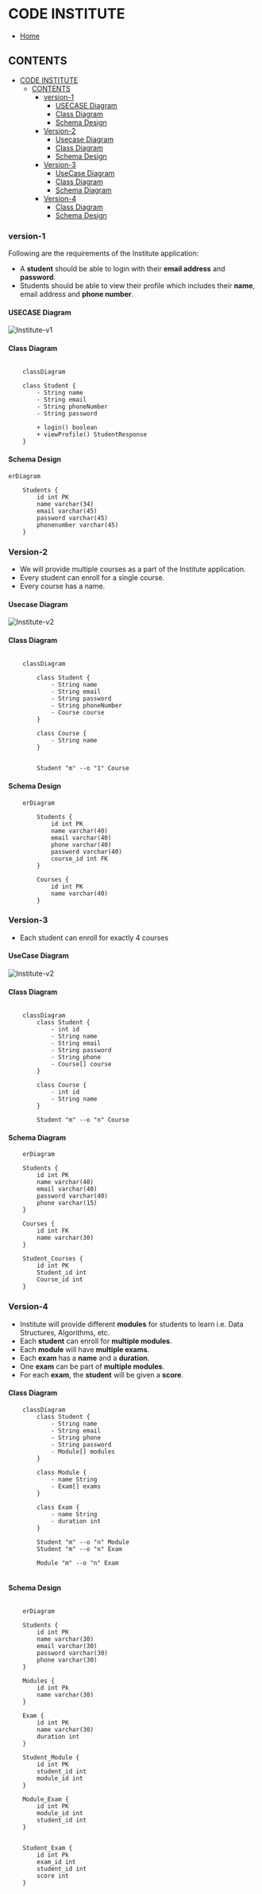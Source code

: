 # CODE INSTITUTE

- [Home](../../../../../../README.md)

## CONTENTS

- [CODE INSTITUTE](#code-institute)
  - [CONTENTS](#contents)
    - [version-1](#version-1)
      - [USECASE Diagram](#usecase-diagram)
      - [Class Diagram](#class-diagram)
      - [Schema Design](#schema-design)
    - [Version-2](#version-2)
      - [Usecase Diagram](#usecase-diagram-1)
      - [Class Diagram](#class-diagram-1)
      - [Schema Design](#schema-design-1)
    - [Version-3](#version-3)
      - [UseCase Diagram](#usecase-diagram-2)
      - [Class Diagram](#class-diagram-2)
      - [Schema Diagram](#schema-diagram)
    - [Version-4](#version-4)
      - [Class Diagram](#class-diagram-3)
      - [Schema Design](#schema-design-2)

### version-1

Following are the requirements of the Institute application:

- A **student** should be able to login with their **email address** and **password**.
- Students should be able to view their profile which includes their **name**, email address and **phone number**.

#### USECASE Diagram

![Institute-v1](https://www.plantuml.com/plantuml/proxy?cache=no&src=https://raw.githubusercontent.com/NIKHILSHADOW/design-problems/master/src/main/java/com/example/institute/static/institute.iuml)

#### Class Diagram

```mermaid

    classDiagram

    class Student {
        - String name
        - String email
        - String phoneNumber
        - String password

        + login() boolean
        + viewProfile() StudentResponse
    }
```

#### Schema Design

```mermaid
erDiagram

    Students {
        id int PK
        name varchar(34)
        email varchar(45)
        password varchar(45)
        phonenumber varchar(45)
    }
```

### Version-2

- We will provide multiple courses as a part of the Institute application.
- Every student can enroll for a single course.
- Every course has a name.

#### Usecase Diagram

![Institute-v2](https://www.plantuml.com/plantuml/proxy?cache=no&src=https://raw.githubusercontent.com/NIKHILSHADOW/design-problems/master/src/main/java/com/example/institute/static/institute-v2.iuml)

#### Class Diagram

```mermaid

    classDiagram

        class Student {
            - String name
            - String email
            - String password
            - String phoneNumber
            - Course course
        }

        class Course {
            - String name
        }


        Student "m" --o "1" Course

```

#### Schema Design

```mermaid
    erDiagram

        Students {
            id int PK
            name varchar(40)
            email varchar(40)
            phone varchar(40)
            password varchar(40)
            course_id int FK
        }

        Courses {
            id int PK
            name varchar(40)
        }
```

### Version-3

- Each student can enroll for exactly 4 courses

#### UseCase Diagram

![Institute-v2](https://www.plantuml.com/plantuml/proxy?cache=no&src=https://raw.githubusercontent.com/NIKHILSHADOW/design-problems/master/src/main/java/com/example/institute/static/institute-v2.iuml)

#### Class Diagram

```mermaid

    classDiagram
        class Student {
            - int id
            - String name
            - String email
            - String password
            - String phone
            - Course[] course
        }

        class Course {
            - int id
            - String name
        }

        Student "m" --o "n" Course
```

#### Schema Diagram

```mermaid
    erDiagram

    Students {
        id int PK
        name varchar(40)
        email varchar(40)
        password varchar(40)
        phone varchar(15)
    }

    Courses {
        id int FK
        name varchar(30)
    }

    Student_Courses {
        id int PK
        Student_id int
        Course_id int
    }

```

### Version-4

- Institute will provide different **modules** for students to learn i.e. Data Structures, Algorithms, etc.
- Each **student** can enroll for **multiple modules**.
- Each **module** will have **multiple exams**.
- Each **exam** has a **name** and a **duration**.
- One **exam** can be part of **multiple modules**.
- For each **exam**, the **student** will be given a **score**.

#### Class Diagram

```mermaid
    classDiagram
        class Student {
            - String name
            - String email
            - String phone
            - String password
            - Module[] modules
        }

        class Module {
            - name String
            - Exam[] exams
        }

        class Exam {
            - name String
            - duration int
        }

        Student "m" --o "n" Module
        Student "m" --o "n" Exam

        Module "m" --o "n" Exam


```

#### Schema Design

```mermaid

    erDiagram

    Students {
        id int PK
        name varchar(30)
        email varchar(30)
        password varchar(30)
        phone varchar(30)
    }

    Modules {
        id int Pk
        name varchar(30)
    }

    Exam {
        id int PK
        name varchar(30)
        duration int
    }

    Student_Module {
        id int PK
        student_id int
        module_id int
    }

    Module_Exam {
        id int PK
        module_id int
        student_id int
    }


    Student_Exam {
        id int Pk
        exam_id int
        student_id int
        score int
    }




```
